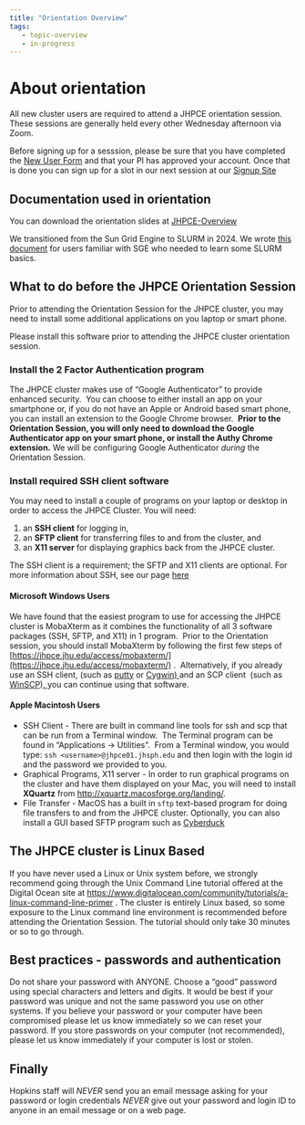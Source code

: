 ```yaml
---
title: "Orientation Overview"
tags:
   - topic-overview
   - in-progress
---
```

# **About orientation**
All new cluster users are required to attend a JHPCE orientation session. These sessions
are generally held every other Wednesday afternoon via Zoom.

Before signing up for a sesssion, please be sure that you have completed the [New User Form](../joinus/new-users-form.md)
and that your PI has approved your account.  Once that is done you can sign up for a slot
in our next session at our [Signup Site]( https://signup.com/go/OYYMAMq)


## **Documentation used in orientation**
You can download the orientation slides at [JHPCE-Overview](../orient/images/latest-orient.pdf)

We transitioned from the Sun Grid Engine to SLURM in 2024. We wrote [this document](../orient/images/transition-sge-2-slurm.pdf) for users familiar with SGE who needed to learn some SLURM basics.

## **What to do before the JHPCE Orientation Session**
Prior to attending the Orientation Session for the JHPCE cluster, you may need to
install some additional applications on you laptop or smart phone.

Please install this software prior to attending the JHPCE cluster orientation session.


### **Install the 2 Factor Authentication program**
The JHPCE cluster makes use of &#8220;Google Authenticator&#8221; to provide enhanced security. &nbsp;You can choose to either install an app on your smartphone or, if you do not have an Apple or Android based smart phone, you can install an extension to the Google Chrome browser.&nbsp; <strong>Prior to the Orientation Session, you will only need to download the Google Authenticator app on your smart phone, or install the Authy Chrome extension.</strong> We will be configuring Google Authenticator _during_ the Orientation Session.

### **Install required SSH client software**

You may need to install a couple of programs on your laptop or desktop in order to access the JHPCE Cluster. You will need:

1.  an **SSH client** for logging in,
2. an **SFTP client** for transferring files to and from the cluster, and
3. an **X11 server** for displaying graphics back from the JHPCE cluster.

The SSH client is a requirement; the SFTP and X11 clients are optional. For more information about SSH, see our page [here](https://jhpce.jhu.edu/access/ssh/)

#### **Microsoft Windows Users** 

We have found that the easiest program to use for accessing the JHPCE cluster is MobaXterm as it combines the functionality of all 3 software packages (SSH, SFTP, and X11) in 1 program.&nbsp; Prior to the Orientation session, you should install MobaXterm by following the first few steps of [https://jhpce.jhu.edu/access/mobaxterm/](https://jhpce.jhu.edu/access/mobaxterm/) .&nbsp; Alternatively, if you already use an SSH client, (such as <a title="putty" href=" http://www.chiark.greenend.org.uk/~sgtatham/putty/download.html">putty</a> or <a href="http://x.cygwin.com/">Cygwin) </a>and an SCP client&nbsp; (such as <a href="http://winscp.net/eng/docs/free_sftp_client_for_windows">WinSCP), </a>you can continue using that software.</li>


#### **Apple Macintosh Users**

- SSH Client - There are built in command line tools for ssh and scp that can be run from a Terminal window.&nbsp; The Terminal program can be found in &#8220;Applications -&gt; Utilities&#8221;.&nbsp; From a Terminal window, you would type:
```ssh <username>@jhpce01.jhsph.edu```
and then login with the login id and the password we provided to you.
- Graphical Programs, X11 server - In order to run graphical programs on the cluster and have them displayed on your Mac, you will need to install **XQuartz** from <a href="http://xquartz.macosforge.org/landing/">http://xquartz.macosforge.org/landing/</a>.
- File Transfer - MacOS has a built in ```sftp``` text-based program for doing file transfers to and from the JHPCE cluster. Optionally, you can also install a GUI based SFTP program such as [Cyberduck](https://cyberduck.io/)

## **The JHPCE cluster is Linux Based**

If you have never used a Linux or Unix system before, we strongly recommend going through the Unix Command Line tutorial offered at the Digital Ocean site at&nbsp;<a href="https://www.digitalocean.com/community/tutorials/a-linux-command-line-primer" target="_blank" rel="noopener">https://www.digitalocean.com/community/tutorials/a-linux-command-line-primer</a>&nbsp;. The cluster is entirely Linux based, so some exposure to the Linux command line environment is recommended before attending the Orientation Session. The tutorial should only take 30 minutes or so to go through.</p>

## **Best practices - passwords and authentication**
Do not share your password with ANYONE.
Choose a &#8220;good&#8221; password using special characters and letters and digits.
It would be best if your password was unique and not the same password you use on other
systems. If you believe your password or your computer have been compromised please let
us know immediately so we can reset your password. If you store passwords on your
computer (not recommended), please let us know immediately if your computer is lost
or stolen.

## **Finally**
Hopkins staff will *NEVER* send you an email message asking for your password or
login credentials *NEVER* give out your password and login ID to anyone in an
email message or on a web page.
